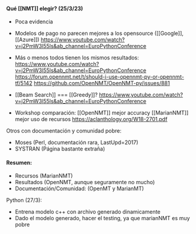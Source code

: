 
#### Qué [[NMT]] elegir? (25/3/23)

- Poca evidencia

- Modelos de pago no parecen mejores a los opensource ([[Google]], [[Azure]])
https://www.youtube.com/watch?v=j2PmW3l55ls&ab_channel=EuroPythonConference

- Más o menos todos tienen los mismos resultados:
https://www.youtube.com/watch?v=j2PmW3l55ls&ab_channel=EuroPythonConference
https://forum.opennmt.net/t/should-i-use-opennmt-py-or-opennmt-tf/5142
https://github.com/OpenNMT/OpenNMT-py/issues/881

- [[Beam Search]] === [[Greedy]]?
https://www.youtube.com/watch?v=j2PmW3l55ls&ab_channel=EuroPythonConference

- Workshop comparación:
[[OpenNMT]] mejor accuracy
[[MarianNMT]] mejor uso de recursos
https://aclanthology.org/W18-2701.pdf

Otros con documentación y comunidad pobre:
- Moses (Perl, documentación rara, LastUpd=2017)
- SYSTRAN (Página bastante extraña)

#### Resumen:
- Recursos (MarianNMT)
- Resultados (OpenNMT, aunque seguramente no mucho)
- Documentación/Comunidad: (OpenMT y MarianMT)


Python (27/3):
- Entrena modelo c++ con archivo generado dinamicamente
- Dado el modelo generado, hacer el testing, ya que marianNMT es muy pobre